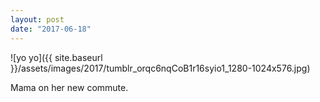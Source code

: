 ```yaml
---
layout: post
date: "2017-06-18"
---
```


![yo yo]({{ site.baseurl }}/assets/images/2017/tumblr_orqc6nqCoB1r16syio1_1280-1024x576.jpg)

Mama on her new commute.
